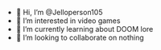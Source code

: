 - 👋 Hi, I’m @Jelloperson105
- 👀 I’m interested in video games
- 🌱 I’m currently learning about DOOM lore
- 💞️ I’m looking to collaborate on nothing
